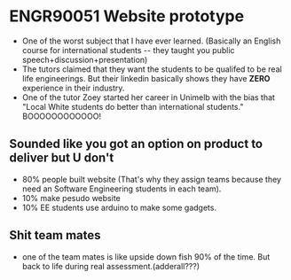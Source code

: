 # ENGR90051 Website prototype
- One of the worst subject that I have ever learned. (Basically an English course for international students -- they taught you public speech+discussion+presentation)
- The tutors claimed that they want the students to be qualifed to be real life engineerings. But their linkedin basically shows they have **ZERO** experience in their industry.
- One of the tutor Zoey started her career in Unimelb with the bias that "Local White students do better than international students." BOOOOOOOOOOOO!

## Sounded like you got an option on product to deliver but U don't
- 80% people built website (That's why they assign teams because they need an Software Engineering students in each team).
- 10% make pesudo website
- 10% EE students use arduino to make some gadgets.

## Shit team mates
- one of the team mates is like upside down fish 90% of the time. But back to life during real assessment.(adderall???)
